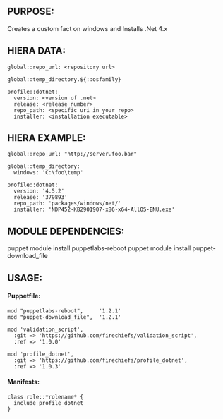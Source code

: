## PURPOSE:

Creates a custom fact on windows and Installs .Net 4.x

## HIERA DATA:
```
global::repo_url: <repository url>

global::temp_directory.${::osfamily}

profile::dotnet:
  version: <version of .net>
  release: <release number>
  repo_path: <specific uri in your repo>
  installer: <installation executable>
```
## HIERA EXAMPLE:
```
global::repo_url: "http://server.foo.bar"

global::temp_directory:
  windows: 'C:\foo\temp'

profile::dotnet:
  version: '4.5.2'
  release: '379893'
  repo_path: 'packages/windows/net/'
  installer: 'NDP452-KB2901907-x86-x64-AllOS-ENU.exe'
```

## MODULE DEPENDENCIES:

puppet module install puppetlabs-reboot
puppet module install puppet-download_file

## USAGE:

#### Puppetfile:
```
mod "puppetlabs-reboot",     '1.2.1'
mod "puppet-download_file",  '1.2.1'

mod 'validation_script',
  :git => 'https://github.com/firechiefs/validation_script',
  :ref => '1.0.0'

mod 'profile_dotnet',
  :git => 'https://github.com/firechiefs/profile_dotnet',
  :ref => '1.0.3'
```
#### Manifests:
```
class role::*rolename* {
  include profile_dotnet
}
```
